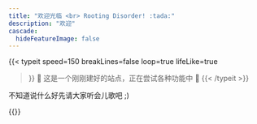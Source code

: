 ```yaml
---
title: "欢迎光临 <br> Rooting Disorder! :tada:"
description: "欢迎"
cascade:
  hideFeatureImage: false
---
```

{{< typeit 
  speed=150
  breakLines=false
  loop=true
  lifeLike=true
>}}
🚧 这是一个刚刚建好的站点，正在尝试各种功能中 🚧
{{< /typeit >}}

不知道说什么好先请大家听会儿歌吧 ;)

{{<bilibili BV15C41187cx>}}